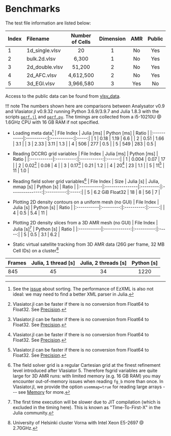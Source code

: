 # Benchmarks

The test file information are listed below:

| Index  | Filename        | Number of Cells | Dimension | AMR | Public |
|:-------|:----------------|:---------------:|:---------:|:---:|:------:|
| 1      | 1d_single.vlsv  | 20              | 1         | No  | Yes    |
| 2      | bulk.2d.vlsv    | 6,300           | 1         | No  | Yes    |
| 3      | 2d_double.vlsv  | 51,200          | 2         | No  | Yes    |
| 4      | 2d_AFC.vlsv     | 4,612,500       | 2         | No  | Yes    |
| 5      | 3d_EGI.vlsv     | 3,966,580       | 3         | Yes | No     |

Access to the public data can be found from [vlsv_data](https://github.com/henry2004y/vlsv_data).

!!! note
    The numbers shown here are comparisons between Analysator v0.9 and Vlasiator.jl v0.9.32 running Python 3.6.9/3.9.7 and Julia 1.8.3 with the scripts [`perf.jl`](https://github.com/henry2004y/Vlasiator.jl/blob/master/benchmark/perf.jl) and [`perf.py`](https://github.com/henry2004y/Vlasiator.jl/blob/master/benchmark/perf.py). The timings are collected from a i5-10210U @ 1.6GHz CPU with 16 GB RAM if not specified.

* Loading meta data[^1]
| File Index | Julia [ms] | Python [ms] | Ratio |
|:-----------|:----------:|:-----------:|:-----:|
| 1          | 0.18       | 1.19        | 6.6   |
| 2          | 0.51       | 1.66        | 3.1   |
| 3          | 2.33       | 3.11        | 1.3   |
| 4          | 506        | 277         | 0.5   |
| 5          | 549        | 283         | 0.5   |

[^1]: See the [issue](https://github.com/henry2004y/Vlasiator.jl/issues/124) about sorting. The performance of EzXML is also not ideal: we may need to find a better XML parser in Julia.

* Reading DCCRG grid variables
| File Index | Julia [ms] | Python [ms] | Ratio  |
|:-----------|:----------:|:-----------:|:------:|
| 1          | 0.004      | 0.07        | 17     |
| 2          | 0.02[^2]   | 0.08        | 4      |
| 3          | 0.17[^2]   | 0.21        | 1.2    |
| 4          | 20[^2]     | 23          | 1.1    |
| 5          | 11[^2]     | 11          | 1.0    |

[^2]: Vlasiator.jl can be faster if there is no conversion from Float64 to Float32. See [Precision](log.md#precision).

* Reading field solver grid variables[^3]
| File Index | Size            | Julia [s] | Julia, mmap [s] | Python [s] | Ratio |
|:-----------|:----------------|:---------:|:---------------:|:----------:|:-----:|
| 5          | 6.2 GiB Float32 | 18        | 8               | 56         | 7     |

[^3]: The field solver grid is a regular Cartesian grid at the finest refinement level introduced after Vlasiator 5. Therefore fsgrid variables are quite large for 3D AMR runs: with limited memory (e.g. 16 GB RAM) you may encounter out-of-memory issues when reading `fg_b` more than once. In Vlasiator.jl, we provide the option `usemmap=true` for reading large arrays --- see [Memory](log.md#memory) for more.

* Plotting 2D density contours on a uniform mesh (no GUI)
| File Index | Julia [s] | Python [s] | Ratio |
|:-----------|:---------:|:----------:|:-----:|
| 4          | 0.5       | 5.4       | 11   |

* Plotting 2D density slices from a 3D AMR mesh (no GUI)
| File Index | Julia [s][^4] | Python [s] | Ratio |
|:-----------|:-------------:|:----------:|:-----:|
| 5          | 0.5           | 3.1        | 6.2    |

[^4]: The first time execution will be slower due to JIT compilation (which is excluded in the timing here). This is known as "Time-To-First-X" in the Julia community.

* Static virtual satellite tracking from 3D AMR data (26G per frame, 32 MB Cell IDs) on a cluster[^5]

| Frames | Julia, 1 thread [s] | Julia, 2 threads [s] | Python [s] |
|:-------|:-------------------:|:--------------------:|:----------:|
| 845    | 45                  | 34                   | 1220       |

[^5]: University of Helsinki cluster Vorna with Intel Xeon E5-2697 @ 2.70GHz.
